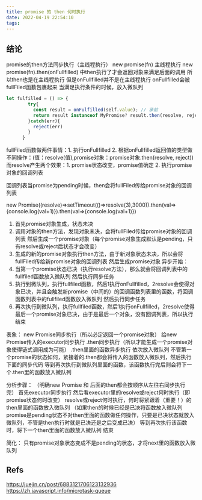 ```yaml
---
title: promise 的 then 何时执行
date: 2022-04-19 22:54:10
tags:
---
```


## 结论
promise的then方法同步执行（主线程执行）
new promise(fn)  主线程执行
new promise(fn).then(onFullfilled) 中then执行了才会返回对象来满足后面的调用 所以then也是在主线程执行 但是onFullfilled并不是在主线程执行
onFullfilled会被fullFiled函数包裹起来 当满足执行条件的时候，放入微队列
```javascript
let fulfilled = () => {
        try{
          const result = onFulfilled(self.value); // 承前
          return result instanceof MyPromise? result.then(resolve, reject) : resolve(result); //启后
        }catch(err){
          reject(err)
        }
      }
```
fullFiled函数做两件事情：1. 执行onFullfilled 2. 根据onFullfilled返回值的类型做不同操作：(值：resolve(值),promise对象：promise对象.then(resolve, reject))
而resolve产生两个效果：1. promise状态改变，promise值确定 2. 执行promise对象的回调列表

回调列表当promise为pending时候，then会将fullFiled传给promise对象的回调列表



new Promise((resolve)=>setTimeout(()=>resolve(3),3000)).then(val=>{console.log(val+1)}).then(val=>{console.log(val+1)})

1. 首先promise对象生成，状态未决
2. 调用对象的then方法，发现对象未决，会将fullFiled传给promise对象的回调列表 然后生成一个promise对象（每个promise对象生成默认是pending，只有resolve或reject后状态才会改变）
3. 生成的新的promise对象执行then方法，由于新对象状态未决，所以会将fullFiled传给新promise对象的回调列表 然后生成promise对象
异步开始：
1. 当第一个promise状态已决（执行resolve方法），那么就会将回调列表中的fullfiled函数放入微队列 然后执行同步任务
2. 执行到微队列，执行fullfiled函数，然后1执行onFullfilled，2resolve会使得对象已决，并且会触发新promise（中间的）的回调函数列表里的函数，将回调函数列表中的fullfiled函数放入微队列 然后执行同步任务
3. 再次执行到微队列，执行fullfiled函数，然后1执行onFullfilled，2resolve使得最后一个promise对象已决，由于是最后一个对象，没有回调列表，所以执行结束

表象：
new Promise同步执行（所以必定返回一个promise对象） 给new Promise传入的executor同步执行
.then同步执行（所以才能生成一个promise对象使得链式调用成为可能）
.then里面的函数异步执行 依次放入微队列
不管第一个promise的状态如何，紧接着的.then都会将传入的函数放入微队列，然后执行下面的同步代码
等到再次执行到微队列里面的函数，该函数执行完后则会将下一个.then里的函数放入微队列

分析步骤：
（明确new Promise 和 后面的then都会按顺序从左往右同步执行完）
首先executor同步执行
然后看executor里的resolve或reject何时执行（即promise状态何时改变）
resolve或reject何时执行，何时将紧跟着（重要！）的then里面的函数放入微队列 （如果then的时候已经是已决将函数放入微队列 promise是pending状态不对then里面的函数做任何操作，只要是已决状态就放入微队列，不管是then执行时就是已决还是之后变成已决）
等到再次执行该函数时，将下一个then里面的函数放入微队列
结束

简化：
只有promise对象状态变成不是pending的状态，才将next里的函数放入微队列


## Refs

https://juejin.cn/post/6883121706123132936
https://zh.javascript.info/microtask-queue